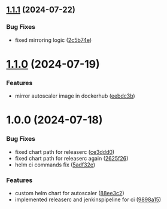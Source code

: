 ## [1.1.1](https://github.com/csye7125-su24-team7/helm-eks-autoscaler/compare/v1.1.0...v1.1.1) (2024-07-22)


### Bug Fixes

* fixed mirroring logic ([2c5b74e](https://github.com/csye7125-su24-team7/helm-eks-autoscaler/commit/2c5b74e926f1e6bd61e0116a6ad69e830bb32f2b))

# [1.1.0](https://github.com/csye7125-su24-team7/helm-eks-autoscaler/compare/v1.0.0...v1.1.0) (2024-07-19)


### Features

* mirror autoscaler image in dockerhub ([eebdc3b](https://github.com/csye7125-su24-team7/helm-eks-autoscaler/commit/eebdc3b0320293d4862c0656b4f8ce2c78c9b35f))

# 1.0.0 (2024-07-18)


### Bug Fixes

* fixed chart path for releaserc ([ce3ddd0](https://github.com/csye7125-su24-team7/helm-eks-autoscaler/commit/ce3ddd099c1aca2e0bd925f8f7170cb9b645983a))
* fixed chart path for releaserc again ([2625f26](https://github.com/csye7125-su24-team7/helm-eks-autoscaler/commit/2625f26c0880e8e55347c5d72578533278f75b47))
* helm ci commands fix ([5adf32e](https://github.com/csye7125-su24-team7/helm-eks-autoscaler/commit/5adf32e8bdb843168535385e473ff4bc8b9cca14))


### Features

* custom helm chart for autoscaler ([88ee3c2](https://github.com/csye7125-su24-team7/helm-eks-autoscaler/commit/88ee3c28d5a7ffb617680a8d80a07db40a173f5f))
* implemented releaserc and jenkinspipeline for ci ([9898a15](https://github.com/csye7125-su24-team7/helm-eks-autoscaler/commit/9898a1562850364c748cae2ae708de99a5df232b))
